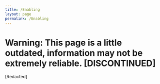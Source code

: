 ```yaml
---
title: /Enabling
layout: page
permalink: /Enabling
---
```


# Warning: This page is a little outdated, information may not be extremely reliable. [DISCONTINUED]
[Redacted]
